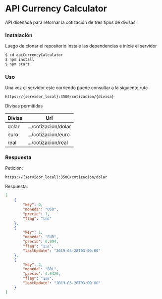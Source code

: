 # API Currency Calculator

API diseñada para retornar la cotización de tres tipos de divisas 

### Instalación
Luego de clonar el repositorio
Instale las dependencias e inicie el servidor

```sh
$ cd apiCurrencyCalculator
$ npm install 
$ npm start
```


### Uso

Una vez el servidor este corriendo puede consultar a la siguiente ruta 

```url
https://{servidor_local}:3500/cotizacion/{divisa}
```

Divisas permitidas

| Divisa | Url |
| ------ | ------ |
| dolar | .../cotizacion/dolar |
| euro | .../cotizacion/euro |
| real | .../cotizacion/real |


### Respuesta
Petición:
```url
https://{servidor_local}:3500/cotizacion/dolar
```

Respuesta:
```json
[
    {
        "key": 0,
        "moneda": "USD",
        "precio": 1,
        "flag": "🇺🇸"
    },
    {
        "key": 1,
        "moneda": "EUR",
        "precio": 0.894,
        "flag": "🇪🇺",
        "lastUpdate": "2019-05-28T03:00:00"
    },
    {
        "key": 2,
        "moneda": "BRL",
        "precio": 4.0426,
        "flag": "🇧🇷",
        "lastUpdate": "2019-05-28T03:00:00"
    }
]
```
